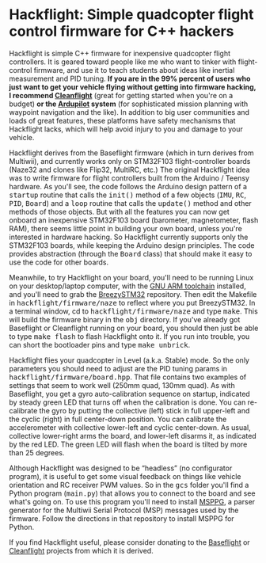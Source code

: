 # Hackflight: Simple quadcopter flight control firmware for C++ hackers

Hackflight is simple C++ firmware for inexpensive quadcopter flight
controllers.  It is geared toward people like me who want to tinker with
flight-control firmware, and use it to teach students about ideas like inertial
measurement and PID tuning.  <b>If you are in the 99% percent of users who just
want to get your vehicle flying without getting into firmware hacking, I
recommend [Cleanflight](http://cleanflight.com/)</b> (great for getting started
when you're on a budget) <b>or the [Ardupilot](http://copter.ardupilot.org/ardupilot/index.html) system</b> (for
sophisticated mission planning with waypoint navigation and the like).  In addition to big user communities
and loads of great features, these platforms have safety mechanisms that Hackflight lacks, which
will help avoid injury to you and damage to your vehicle.

Hackflight derives from the Baseflight firmware (which in turn derives from
Multiwii), and currently works only on STM32F103 flight-controller boards
(Naze32 and clones like Flip32, MultiRC, etc.) The original Hackflight idea was to
write firmware for flight controllers built from the Arduino / Teensy hardware.
As you'll see, the code follows the Arduino design pattern of a <tt>startup</tt>
routine that calls the <tt>init()</tt> method of a few objects (<tt>IMU</tt>,
<tt>RC</tt>, <tt>PID</tt>, <tt>Board</tt>) and a <tt>loop</tt> routine that
calls the <tt>update()</tt> method and other methods of those objects.
But with all the features you can now get onboard an inexpensive STM32F103
board (barometer, magnetometer, flash RAM), there seems little point in building
your own board, unless you're interested in hardware hacking.  So Hackflight currently
supports only the STM32F103 boards, while keeping the Arduino design principles.  The 
code provides abstraction (through the <tt>Board</tt> class) that should 
make it easy to use the code for other boards.

Meanwhile, to try Hackflight on your board, you'll need to be running Linux on your
desktop/laptop computer, with the [GNU ARM
toolchain](https://launchpad.net/gcc-arm-embedded) installed, and you'll need
to grab the [BreezySTM32](https://github.com/simondlevy/BreezySTM32)
repository.  Then edit the Makefile in <tt>hackflight/firmware/naze</tt> to
reflect where you put BreezySTM32.  In a terminal window, cd to
<tt>hackflight/firmware/naze</tt> and type <tt>make</tt>.  This will build the
firmware binary in the <tt>obj</tt> directory.  If you've already got Baseflight or
Cleanflight running on your board, you should then just be able to type
<tt>make flash</tt> to flash Hackflight onto it.  If you run into trouble, you
can short the bootloader pins and type <tt>make unbrick</tt>.

Hackflight flies your quadcopter in Level (a.k.a. Stable) mode.  So the only parameters you
should need to adjust are the PID tuning params in <tt>hackflight/firmware/board.hpp</tt>.
That file contains two examples of settings that seem to work well (250mm quad, 130mm quad).
As with Baseflight, you get a gyro auto-calibration sequence on startup, indicated by  steady
green LED that turns off when the calibration is done.  You can re-calibrate
the gyro by putting the collective (left) stick in full upper-left and the
cyclic (right) in full center-down position.  You can calibrate the
accelerometer with collective lower-left and cyclic center-down.  As usual, collective 
lower-right arms the board, and lower-left disarms it, as indicated by the red LED.
The green LED will flash when the board is tilted by more than 25 degrees.

Although Hackflight was designed to be &ldquo;headless&rdquo; (no configurator program),
it is useful to get some visual feedback on things like vehicle orientation and RC receiver
PWM values.  So in the <tt>gcs</tt> folder you'll find a Python program (<tt>main.py</tt>)
that allows you to connect to the board and see what's going on.  To use this program you'll
need to install [MSPPG](https://github.com/simondlevy/MSPPG), a parser generator for the Multiwii Serial 
Protocol (MSP) messages used by the firmware. Follow the directions in that repository to install
MSPPG for Python.

If you find Hackflight useful, please consider donating
to the [Baseflight](https://goo.gl/3tyFhz) or 
[Cleanflight](https://www.paypal.com/cgi-bin/webscr?cmd=_s-xclick&hosted_button_id=TSQKVT6UYKGL6)
projects from which it is derived.


